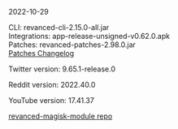 2022-10-29
  
CLI: revanced-cli-2.15.0-all.jar  
Integrations: app-release-unsigned-v0.62.0.apk  
Patches: revanced-patches-2.98.0.jar  
[Patches Changelog](https://github.com/revanced/revanced-patches/releases/tag/v2.98.0)  

Twitter version: 9.65.1-release.0  

Reddit version: 2022.40.0  

YouTube version: 17.41.37  

[revanced-magisk-module repo](https://github.com/j-hc/revanced-magisk-module)

